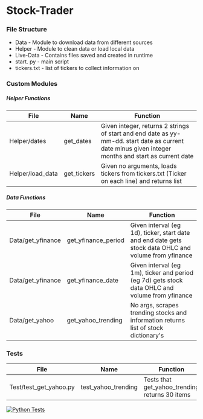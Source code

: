 # Stock-Trader

### File Structure
* Data - Module to download data from different sources    
* Helper - Module to clean data or load local data     
* Live-Data - Contains files saved and created in runtime    
* start. py - main script    
* tickers.txt - list of tickers to collect information on     

### Custom Modules

##### Helper Functions
<table>
    <thead>
        <tr>
            <th>File</th>
            <th>Name</th>
            <th>Function</th>
        </tr>
    </thead>
    <tbody>
        <tr>
            <td>Helper/dates</td>
            <td>get_dates</td>
            <td>Given integer, returns 2 strings of start and end date as yy-mm-dd. start date as current date minus given integer months and start as current date</td>
        </tr>
        <tr>
            <td>Helper/load_data</td>
            <td>get_tickers</td>
            <td>Given no arguments, loads tickers from tickers.txt (Ticker on each line) and returns list</td>
        </tr>
    </tbody>
</table>

##### Data Functions
<table>
    <thead>
        <tr>
            <th>File</th>
            <th>Name</th>
            <th>Function</th>
        </tr>
    </thead>
    <tbody>
        <tr>
            <td>Data/get_yfinance</td>
            <td>get_yfinance_period</td>
            <td>Given interval (eg 1d), ticker, start date and end date gets stock data OHLC and volume from yfinance</td>
        </tr>
        <tr>
            <td>Data/get_yfinance</td>
            <td>get_yfinance_date</td>
            <td>Given interval (eg 1m), ticker and period (eg 7d) gets stock data OHLC and volume from yfinance</td>
        </tr>
        <tr>
            <td>Data/get_yahoo</td>
            <td>get_yahoo_trending</td>
            <td>No args, scrapes trending stocks and information returns list of stock dictionary's</td>
        </tr>
    </tbody>
</table>




### Tests
<table>
    <thead>
        <tr>
            <th>File</th>
            <th>Name</th>
            <th>Function</th>
        </tr>
    </thead>
    <tbody>
        <tr>
            <td>Test/test_get_yahoo.py</td>
            <td>test_yahoo_trending</td>
            <td>Tests that get_yahoo_trending returns 30 items</td>
        </tr>
    </tbody>
</table>


[![Python Tests](https://github.com/HarryLudemann/Stock-Trader/actions/workflows/python-package.yml/badge.svg)](https://github.com/HarryLudemann/Stock-Trader/actions/workflows/python-package.yml)